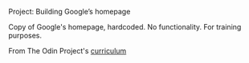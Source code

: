 Project: Building Google’s homepage


Copy of Google's homepage, hardcoded. 
No functionality.
For training purposes.


From The Odin Project's [curriculum](http://www.theodinproject.com/web-development-101/html-css)
